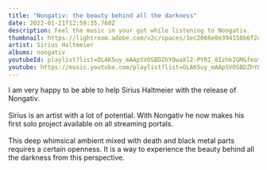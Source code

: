 ```yaml
---
title: "Nongativ: the beauty behind all the darkness"
date: 2022-01-21T12:59:35.760Z
description: Feel the music in your gut while listening to Nongativ.
thumbnail: https://lightroom.adobe.com/v2c/spaces/1ec2066e0e394158b6f2e3b05dec8c21/assets/45030bd5894f24f47aceceec7d5c2d54/revisions/0ac842cda19d97cd5a2feca9489ef335/renditions/3bcd65c3f1ba57e09c08671632d60da1
artist: Sirius Haltmeier
albums: nongativ
youtubeId: playlist?list=OLAK5uy_mAApSVOSBDZhYQwaXl2-PYRI_8Izhk2GM&feature=share
youtube: https://music.youtube.com/playlist?list=OLAK5uy_mAApSVOSBDZhYQwaXl2-PYRI_8Izhk2GM&feature=share
---
```

I am very happy to be able to help Sirius Haltmeier with the release of Nongativ. \
\
Sirius is an artist with a lot of potential. With Nongativ he now makes his first solo project available on all streaming portals. \
\
This deep whimsical ambient mixed with death and black metal parts requires a certain openness. It is a way to experience the beauty behind all the darkness from this perspective.